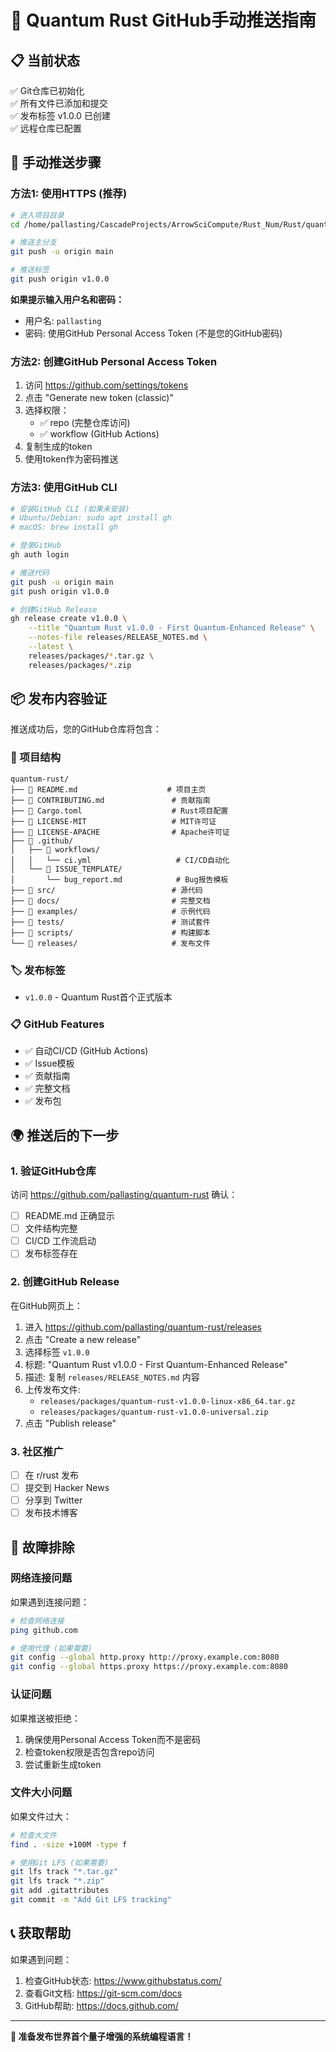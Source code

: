# 🚀 Quantum Rust GitHub手动推送指南

## 📋 当前状态

✅ Git仓库已初始化  
✅ 所有文件已添加和提交  
✅ 发布标签 v1.0.0 已创建  
✅ 远程仓库已配置  

## 🔧 手动推送步骤

### 方法1: 使用HTTPS (推荐)

```bash
# 进入项目目录
cd /home/pallasting/CascadeProjects/ArrowSciCompute/Rust_Num/Rust/quantum-rust-dist/github-release

# 推送主分支
git push -u origin main

# 推送标签
git push origin v1.0.0
```

**如果提示输入用户名和密码：**
- 用户名: `pallasting`
- 密码: 使用GitHub Personal Access Token (不是您的GitHub密码)

### 方法2: 创建GitHub Personal Access Token

1. 访问 https://github.com/settings/tokens
2. 点击 "Generate new token (classic)"
3. 选择权限：
   - ✅ repo (完整仓库访问)
   - ✅ workflow (GitHub Actions)
4. 复制生成的token
5. 使用token作为密码推送

### 方法3: 使用GitHub CLI

```bash
# 安装GitHub CLI (如果未安装)
# Ubuntu/Debian: sudo apt install gh
# macOS: brew install gh

# 登录GitHub
gh auth login

# 推送代码
git push -u origin main
git push origin v1.0.0

# 创建GitHub Release
gh release create v1.0.0 \
    --title "Quantum Rust v1.0.0 - First Quantum-Enhanced Release" \
    --notes-file releases/RELEASE_NOTES.md \
    --latest \
    releases/packages/*.tar.gz \
    releases/packages/*.zip
```

## 📦 发布内容验证

推送成功后，您的GitHub仓库将包含：

### 📁 项目结构
```
quantum-rust/
├── 📄 README.md                    # 项目主页
├── 📄 CONTRIBUTING.md               # 贡献指南  
├── 📄 Cargo.toml                    # Rust项目配置
├── 📄 LICENSE-MIT                   # MIT许可证
├── 📄 LICENSE-APACHE                # Apache许可证
├── 📁 .github/
│   ├── 📁 workflows/
│   │   └── ci.yml                   # CI/CD自动化
│   └── 📁 ISSUE_TEMPLATE/
│       └── bug_report.md            # Bug报告模板
├── 📁 src/                          # 源代码
├── 📁 docs/                         # 完整文档
├── 📁 examples/                     # 示例代码
├── 📁 tests/                        # 测试套件
├── 📁 scripts/                      # 构建脚本
└── 📁 releases/                     # 发布文件
```

### 🏷️ 发布标签
- `v1.0.0` - Quantum Rust首个正式版本

### 📋 GitHub Features
- ✅ 自动CI/CD (GitHub Actions)
- ✅ Issue模板
- ✅ 贡献指南
- ✅ 完整文档
- ✅ 发布包

## 🌍 推送后的下一步

### 1. 验证GitHub仓库
访问 https://github.com/pallasting/quantum-rust 确认：
- [ ] README.md 正确显示
- [ ] 文件结构完整
- [ ] CI/CD 工作流启动
- [ ] 发布标签存在

### 2. 创建GitHub Release
在GitHub网页上：
1. 进入 https://github.com/pallasting/quantum-rust/releases
2. 点击 "Create a new release"
3. 选择标签 `v1.0.0`
4. 标题: "Quantum Rust v1.0.0 - First Quantum-Enhanced Release"
5. 描述: 复制 `releases/RELEASE_NOTES.md` 内容
6. 上传发布文件:
   - `releases/packages/quantum-rust-v1.0.0-linux-x86_64.tar.gz`
   - `releases/packages/quantum-rust-v1.0.0-universal.zip`
7. 点击 "Publish release"

### 3. 社区推广
- [ ] 在 r/rust 发布
- [ ] 提交到 Hacker News  
- [ ] 分享到 Twitter
- [ ] 发布技术博客

## 🔧 故障排除

### 网络连接问题
如果遇到连接问题：
```bash
# 检查网络连接
ping github.com

# 使用代理 (如果需要)
git config --global http.proxy http://proxy.example.com:8080
git config --global https.proxy https://proxy.example.com:8080
```

### 认证问题
如果推送被拒绝：
1. 确保使用Personal Access Token而不是密码
2. 检查token权限是否包含repo访问
3. 尝试重新生成token

### 文件大小问题
如果文件过大：
```bash
# 检查大文件
find . -size +100M -type f

# 使用Git LFS (如果需要)
git lfs track "*.tar.gz"
git lfs track "*.zip"
git add .gitattributes
git commit -m "Add Git LFS tracking"
```

## 📞 获取帮助

如果遇到问题：
1. 检查GitHub状态: https://www.githubstatus.com/
2. 查看Git文档: https://git-scm.com/docs
3. GitHub帮助: https://docs.github.com/

---

**🎉 准备发布世界首个量子增强的系统编程语言！**
